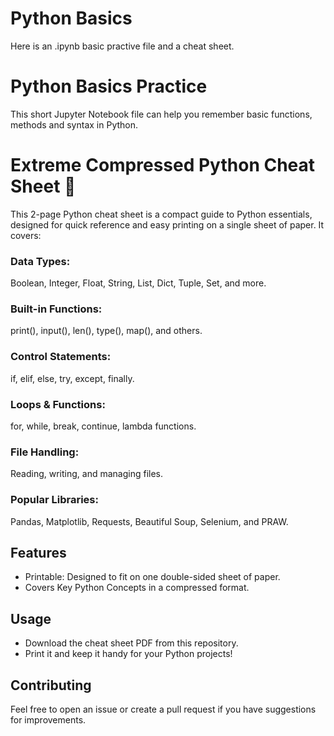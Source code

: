 # Python Basics
Here is an .ipynb basic practive file and a cheat sheet. 

# Python Basics Practice
This short Jupyter Notebook file can help you remember basic functions, methods and syntax in Python.

# Extreme Compressed Python Cheat Sheet 🐍
This 2-page Python cheat sheet is a compact guide to Python essentials, designed for quick reference and easy printing on a single sheet of paper. It covers:

### Data Types: 
Boolean, Integer, Float, String, List, Dict, Tuple, Set, and more.
### Built-in Functions: 
print(), input(), len(), type(), map(), and others.
### Control Statements: 
if, elif, else, try, except, finally.
### Loops & Functions: 
for, while, break, continue, lambda functions.
### File Handling: 
Reading, writing, and managing files.
### Popular Libraries: 
Pandas, Matplotlib, Requests, Beautiful Soup, Selenium, and PRAW.

## Features
- Printable: Designed to fit on one double-sided sheet of paper.
- Covers Key Python Concepts in a compressed format.

## Usage
- Download the cheat sheet PDF from this repository.
- Print it and keep it handy for your Python projects!

## Contributing
Feel free to open an issue or create a pull request if you have suggestions for improvements.
